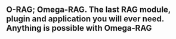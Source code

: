 ## O-RAG; Omega-RAG.  The last RAG module, plugin and application you will ever need.  Anything is possible with Omega-RAG
